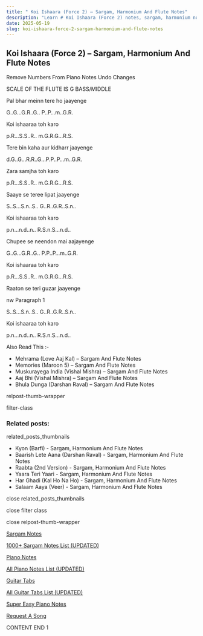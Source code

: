 ```yaml
---
title: " Koi Ishaara (Force 2) – Sargam, Harmonium And Flute Notes"
description: "Learn # Koi Ishaara (Force 2) notes, sargam, harmonium notations and flute notes. Easy step-by-step tutorial for beginners."
date: 2025-05-19
slug: koi-ishaara-force-2-sargam-harmonium-and-flute-notes
---
```


## Koi Ishaara (Force 2) – Sargam, Harmonium And Flute Notes

Remove Numbers From Piano Notes
Undo Changes

SCALE OF THE FLUTE IS G BASS/MIDDLE

Pal bhar meinn tere ho jaayenge

G..G…G.R..G.. P..P…m..G.R.

Koi ishaaraa toh karo

p.R…S.S..R.. m.G.R.G…R.S.

Tere bin kaha aur kidharr jaayenge

d.G..G…R.R..G…P.P..P…m..G.R.

Zara samjha toh karo

p.R…S.S..R.. m.G.R.G…R.S.

Saaye se teree lipat jaayenge

S..S…S.n..S.. G..R..G.R..S.n..

Koi ishaaraa toh karo

p.n…n.d..n.. R.S.n.S…n.d..

Chupee se neendon mai aajayenge

G..G…G.R..G.. P.P..P…m..G.R.

Koi ishaaraa toh karo

p.R…S.S..R.. m.G.R.G…R.S.

Raaton se teri guzar jaayenge

nw Paragraph 1

S..S…S.n..S.. G..R..G.R..S.n..

Koi ishaaraa toh karo

p.n…n.d..n.. R.S.n.S…n.d..

Also Read This :-

- Mehrama (Love Aaj Kal) – Sargam And Flute Notes
- Memories (Maroon 5) – Sargam And Flute Notes
- Muskurayega India (Vishal Mishra) – Sargam And Flute Notes
- Aaj Bhi (Vishal Mishra) – Sargam And Flute Notes
- Bhula Dunga (Darshan Raval) – Sargam And Flute Notes

relpost-thumb-wrapper

filter-class

### Related posts:

related_posts_thumbnails

- Kyon (Barfi) - Sargam, Harmonium And Flute Notes
- Baarish Lete Aana (Darshan Raval) - Sargam, Harmonium And Flute Notes
- Raabta (2nd Version) - Sargam, Harmonium And Flute Notes
- Yaara Teri Yaari - Sargam, Harmonium And Flute Notes
- Har Ghadi (Kal Ho Na Ho) - Sargam, Harmonium And Flute Notes
- Salaam Aaya (Veer) - Sargam, Harmonium And Flute Notes

close related_posts_thumbnails

close filter class

close relpost-thumb-wrapper

[Sargam Notes](/sargam-notes.html)

[1000+ Sargam Notes List (UPDATED)](/all-songs-list-sargam-notes.html)

[Piano Notes](/piano-notes.html)

[All Piano Notes List (UPDATED)](/all-songs-list-piano-notes.html)

[Guitar Tabs](/guitar-tabs.html)

[All Guitar Tabs List (UPDATED)](/all-songs-list-guitar-tabs.html)

[Super Easy Piano Notes](https://studywall.in/)

[Request A Song](/request-a-song.html)

CONTENT END 1
